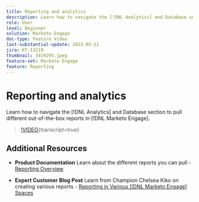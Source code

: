 ```yaml
---
title: Reporting and analytics
description: Learn how to navigate the [!DNL Analytics] and Database section to pull different out-of-the-box reports in [!DNL Marketo Engage].
role: User
level: Beginner
solution: Marketo Engage
doc-type: Feature Video
last-substantial-update: 2023-05-11
jira: KT-13219
thumbnail: 3419295.jpeg
feature-set: Marketo Engage
feature: Reporting
---
```

# Reporting and analytics

Learn how to navigate the [!DNL Analytics] and Database section to pull different out-of-the-box reports in [!DNL Marketo Engage].

>[!VIDEO](https://video.tv.adobe.com/v/3419295/?learn=on){transcript=true}

## Additional Resources

* **Product Documentation**
    Learn about the different reports you can pull - [Reporting Overview](https://experienceleague.adobe.com/docs/marketo/using/product-docs/reporting/reporting-overview.html?lang=en&sdid=M7K4SLTS&mv=email&mv2=instreml)

* **Expert Customer Blog Post** 
    Learn from Champion Chelsea Kiko on creating various reports - [Reporting in Various [!DNL Marketo Engage] Spaces](https://nation.marketo.com/t5/product-blogs/how-marketo-champion-chelsea-kiko-reports-in-various-marketo/ba-p/242627)